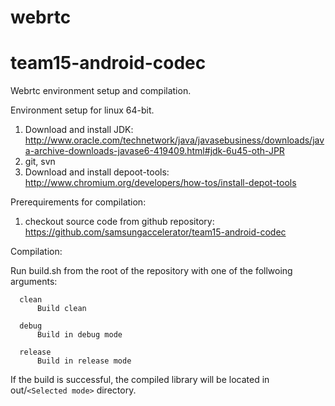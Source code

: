 webrtc
======

team15-android-codec
====================

Webrtc environment setup and compilation.

Environment setup for linux 64-bit.

1. Download and install JDK: http://www.oracle.com/technetwork/java/javasebusiness/downloads/java-archive-downloads-javase6-419409.html#jdk-6u45-oth-JPR
2. git, svn
3. Download and install depoot-tools: http://www.chromium.org/developers/how-tos/install-depot-tools

Prerequirements for compilation:

1. checkout source code from github repository: https://github.com/samsungaccelerator/team15-android-codec

Compilation:

Run build.sh from the root of the repository with one of the follwoing arguments:

      clean      
          Build clean
          
      debug      
          Build in debug mode
          
      release    
          Build in release mode

If the build is successful, the compiled library will be located in out/`<Selected mode>` directory. 